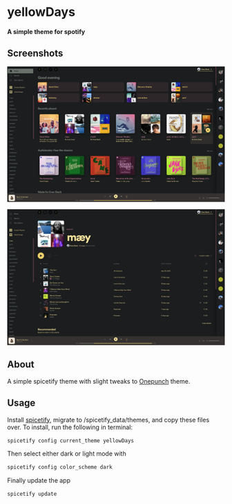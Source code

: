 
# yellowDays

#### A simple theme for spotify

## Screenshots
![Home](./home.png)


![Playlist](./playlist.png)


## About
A simple spicetify theme with slight tweaks to [Onepunch](https://github.com/morpheusthewhite/spicetify-themes/tree/v2/Onepunch) theme. 

## Usage
Install [spicetify](https://github.com/khanhas/spicetify-cli), migrate to /spicetify_data/themes, and copy these files over. To install, run the following in terminal: 

```bash
spicetify config current_theme yellowDays
```

Then select either dark or light mode with

```bash
spicetify config color_scheme dark
```

Finally update the app

```bash
spicetify update
```


